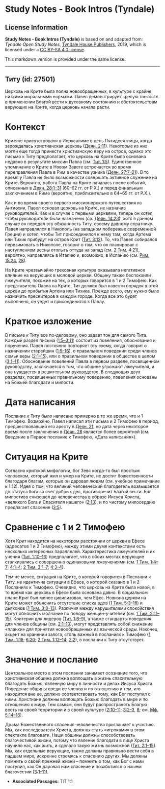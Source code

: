 # Study Notes - Book Intros (Tyndale)

## License Information

**Study Notes - Book Intros (Tyndale)** is based on and adapted from: _Tyndale Open Study Notes_, [Tyndale House Publishers](https://tyndaleopenresources.com/), 2019, which is licensed under a [CC BY-SA 4.0 license](https://creativecommons.org/licenses/by-sa/4.0/legalcode.en).

This markdown version is provided under the same license.



--------------------------------

## Титу (id: 27501)

Церковь на Крите была полна новообращенных, в культуре с крайне низкими моральными нормами. Павел демонстрирует зрелую тонкость в применении Благой вести к духовному состоянию и обстоятельствам верующих на Крите, когда церковь начала расти.

Контекст
========

Критяне присутствовали в Иерусалиме в день Пятидесятницы, когда зарождалась христианская церковь ([Деян. 2:11](https://ref.ly/Acts2:11)). Некоторые из них могли еще тогда принести христианскую веру на остров, однако это письмо к Титу предполагает, что церковь на Крите была основана недавно в результате миссии Павла (см. [Тит. 1:5](https://ref.ly/Titus1:5)). Единственное упоминание о Крите в Новом Завете встречается во время переправления Павла в Рим в качестве узника ([Деян. 27:7–21](https://ref.ly/Acts27:7-Acts27:21)). В то время у Павла не было возможности совершать активное служение на Крите. Вероятно, работа Павла на Крите началась после событий, описанных в [Деян. 28:1–31](https://ref.ly/Acts28:1-Acts28:31) (60–62 гг. от Р.Х.) и перед финальным заключением в Риме (вероятно, приблизительно в 64\~65 гг. от Р.Х.).

Как и во время своего первого миссионерского путешествия из Антиохии, Павел основал церковь на Крите, не назначив руководителей. Как и в случае с первыми церквями, теперь он хотел, чтобы руководители были назначены (ср. [Деян. 14:23](https://ref.ly/Acts14:23)), хотя в данном случае он передал эту обязанность Титу, своему давнему соратнику. Павел направлялся в Никополь (на западном побережье современной Греции) и хотел, чтобы Тит присоединился к нему там, когда Артема или Тихик прибудут на остров Крит ([Тит. 3:12](https://ref.ly/Titus3:12)). То, что Павел собирался перезимовать в Никополе, говорит о том, что он планировал с наступлением весны отплыть оттуда на запад (см. [2 Тим. 4:21](https://ref.ly/2Tim4:21)), вероятно, направляясь в Италию и, возможно, в Испанию (см. [Рим. 15:24](https://ref.ly/Rom15:24), [28](https://ref.ly/Rom15:28)).

На Крите чрезвычайно греховная культура оказывала негативное влияние на верующих в молодой церкви. Общину также беспокоили лжеучителя, похожие на тех, о которых говорится в 1 и 2 Тимофею. Как представитель Павла на Крите, Тит должен был навести порядок в этой церкви до прибытия Артема или Тихика. Прежде всего, ему нужно было назначить пресвитеров в каждом городе. Когда все это будет выполнено, он уедет и присоединится к Павлу.

Краткое изложение
=================

В письме к Титу все по\-деловому, оно задает тон для самого Тита. Каждый раздел письма ([1:5–3:11](https://ref.ly/Titus1:5-Titus3:11)) состоит из повеления, обоснования и поручения. Павел постоянно повторяет эту схему, когда говорит о назначении старейшин ([1:5–16](https://ref.ly/Titus1:5-Titus1:16)), о правильном поведении среди членов семьи веры ([2:1–15](https://ref.ly/Titus2:1-Titus2:15)), или о правильном поведении в обществе в целом ([3:1–11](https://ref.ly/Titus3:1-Titus3:11)). Обоснование повелений Павла в первом разделе, посвященном руководству, заключается в том, что общине угрожают лжеучителя, и она нуждается в решительном руководстве. В следующих двух разделах, посвященных правильному поведению, повеления основаны на Божьей благодати и милости.

Дата написания
==============

Послание к Титу было написано примерно в то же время, что и 1 Тимофею. Возможно, Павел написал эти письма и 2 Тимофею в период, предшествовавший его аресту в [Деян. 21](https://ref.ly/Acts21:1-Acts21:40), но дата через некоторое время после заключения в [Деян. 28](https://ref.ly/Acts28:1-Acts28:31) является более вероятной (см. Введение в Первое послание к Тимофею, «Дата написания»).

Ситуация на Крите
=================

Согласно критской мифологии, бог Зевс когда\-то был простым человеком, который жил и умер на Крите, но достиг божественности благодаря благам, которые он даровал людям (см. учебное примечание к 1:12). Идея о том, что великий человеческий благодетель возвышается до статуса бога за счет добрых дел, противоречит Благой вести. Бог милостиво снизошел до человечества в образе Иисуса Христа, «великого Бога и Спасителя нашего» ([2:13](https://ref.ly/Titus2:13)), и по чистому милосердию предлагает спасение ([3:5](https://ref.ly/Titus3:5)).

Сравнение с 1 и 2 Тимофею
=========================

Хотя Крит находится на некотором расстоянии от церкви в Ефесе (адресатов 1 и 2 Тимофею), между этими двумя контекстами есть несколько интересных параллелей. Характеристика лжеучителей и их учения ([Тит. 1:10–16](https://ref.ly/Titus1:10-Titus1:16)) предполагает, что в обоих местах верующие сталкивались с совершенно одинаковыми лжеучениями (см. [1 Тим. 1:4–7](https://ref.ly/1Tim1:4-1Tim1:7); [4:1–4](https://ref.ly/1Tim4:1-1Tim4:4); [2 Тим. 3:1–7](https://ref.ly/2Tim3:1-2Tim3:7); [4:3–4](https://ref.ly/2Tim4:3-2Tim4:4)).

Тем не менее, ситуация на Крите, о которой говорится в Послании к Титу, не идентична ситуации в Ефесе, о которой сказано в 1 и 2 Посланиях к Тимофею. Очевидно, что церковь на Крите была новой, в то время как церковь в Ефесе была основана давно. В социальном плане Крит был менее цивилизован, чем Ефес. Новизна церкви на Крите может объяснить отсутствие списка вдов ([1 Тим. 5:3–16](https://ref.ly/1Tim5:3-1Tim5:16)) и дьяконов ([1 Тим. 3:8–13](https://ref.ly/1Tim3:8-1Tim3:13)). Различия между нарушителями спокойствия могут объяснить молчание по поводу женщин\-учителей (см. [1 Тим. 2:11–15](https://ref.ly/1Tim2:11-1Tim2:15)). Критерии для лидеров ([Тит. 1:6–9](https://ref.ly/Titus1:6-Titus1:9)), а также стандарты поведения для членов общины (см. [2:1–10](https://ref.ly/Titus2:1-Titus2:10)), могут представлять собой снижение «планки» для принятия новообращенных из языческой среды. Наконец, акцент на хранении залога, столь важный в посланиях к Тимофею ([1 Тим. 1:18](https://ref.ly/1Tim1:18); [6:20](https://ref.ly/1Tim6:20); [2 Тим. 1:12–14](https://ref.ly/2Tim1:12-2Tim1:14); [2:2](https://ref.ly/2Tim2:2)), в послании к Титу отсутствует.

Значение и послание
===================

Центральное место в этом послании занимает осознание того, что христианская община должна воплощать в жизнь спасительную благодать Божью, явленную миру в личности и делах Иисуса Христа. Поведение общины среди ее членов и по отношению к тем, кто находится вне ее, должно соответствовать тому, как Бог поступил с ними. Христиане должны воплощать Божью благодать в мире и по отношению к миру. Тем самым, они будут распространять Благую весть на своей территории и в своей культуре ([2:10–11](https://ref.ly/Titus2:10-Titus2:11); [3:2–3](https://ref.ly/Titus3:2-Titus3:3), [8](https://ref.ly/Titus3:8); см. [Мф. 5:14–16](https://ref.ly/Matt5:14-Matt5:16)).

Драма Божественного спасения человечества приглашает к участию. Мы, как последователи Христа, должны стать «игроками» в этом спектакле благодати. Наши общины должны способствовать благочестивой жизни, потому что явление благодати в лице Христа научило нас, как жить, и сделало такую жизнь возможной ([Тит. 2:1–15](https://ref.ly/Titus2:1-Titus2:15)). Мы, как отдельные верующие, также должны правильно вести себя в падшем мире, искренне стремясь к спасению других. Мы должны помнить о своей прежней жизни – помнить о том, как Бог с нами поступил, как Он даровал нам спасение и позаботился о нашем благочестии ([3:1–11](https://ref.ly/Titus3:1-Titus3:11)).

* **Associated Passages:** TIT 1:1

